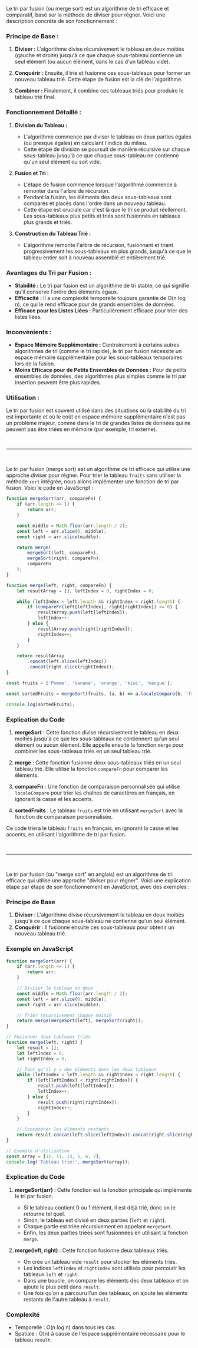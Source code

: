 Le tri par fusion (ou merge sort) est un algorithme de tri efficace et comparatif, basé sur la méthode de diviser pour régner. Voici une description concrète de son fonctionnement :

### Principe de Base :
1. **Diviser :** L'algorithme divise récursivement le tableau en deux moitiés (gauche et droite) jusqu'à ce que chaque sous-tableau contienne un seul élément (ou aucun élément, dans le cas d'un tableau vide).

2. **Conquérir :** Ensuite, il trie et fusionne ces sous-tableaux pour former un nouveau tableau trié. Cette étape de fusion est la clé de l'algorithme.

3. **Combiner :** Finalement, il combine ces tableaux triés pour produire le tableau trié final.

### Fonctionnement Détaillé :
1. **Division du Tableau :**
   - L'algorithme commence par diviser le tableau en deux parties égales (ou presque égales) en calculant l'indice du milieu.
   - Cette étape de division se poursuit de manière récursive sur chaque sous-tableau jusqu'à ce que chaque sous-tableau ne contienne qu'un seul élément ou soit vide.

2. **Fusion et Tri :**
   - L'étape de fusion commence lorsque l'algorithme commence à remonter dans l'arbre de récursion.
   - Pendant la fusion, les éléments des deux sous-tableaux sont comparés et placés dans l'ordre dans un nouveau tableau.
   - Cette étape est cruciale car c'est là que le tri se produit réellement. Les sous-tableaux plus petits et triés sont fusionnés en tableaux plus grands et triés.

3. **Construction du Tableau Trié :**
   - L'algorithme remonte l'arbre de récursion, fusionnant et triant progressivement les sous-tableaux en plus grands, jusqu'à ce que le tableau entier soit à nouveau assemblé et entièrement trié.

### Avantages du Tri par Fusion :
- **Stabilité :** Le tri par fusion est un algorithme de tri stable, ce qui signifie qu'il conserve l'ordre des éléments égaux.
- **Efficacité :** Il a une complexité temporelle toujours garantie de O(n log n), ce qui le rend efficace pour de grands ensembles de données.
- **Efficace pour les Listes Liées :** Particulièrement efficace pour trier des listes liées.

### Inconvénients :
- **Espace Mémoire Supplémentaire :** Contrairement à certains autres algorithmes de tri (comme le tri rapide), le tri par fusion nécessite un espace mémoire supplémentaire pour les sous-tableaux temporaires lors de la fusion.
- **Moins Efficace pour de Petits Ensembles de Données :** Pour de petits ensembles de données, des algorithmes plus simples comme le tri par insertion peuvent être plus rapides.

### Utilisation :
Le tri par fusion est souvent utilisé dans des situations où la stabilité du tri est importante et où le coût en espace mémoire supplémentaire n'est pas un problème majeur, comme dans le tri de grandes listes de données qui ne peuvent pas être triées en mémoire (par exemple, tri externe).

<br>

<hr>

<br>

Le tri par fusion (merge sort) est un algorithme de tri efficace qui utilise une approche diviser pour régner. Pour trier le tableau `fruits` sans utiliser la méthode `sort` intégrée, nous allons implémenter une fonction de tri par fusion. Voici le code en JavaScript :

```javascript
function mergeSort(arr, compareFn) {
    if (arr.length <= 1) {
        return arr;
    }

    const middle = Math.floor(arr.length / 2);
    const left = arr.slice(0, middle);
    const right = arr.slice(middle);

    return merge(
        mergeSort(left, compareFn),
        mergeSort(right, compareFn),
        compareFn
    );
}

function merge(left, right, compareFn) {
    let resultArray = [], leftIndex = 0, rightIndex = 0;

    while (leftIndex < left.length && rightIndex < right.length) {
        if (compareFn(left[leftIndex], right[rightIndex]) <= 0) {
            resultArray.push(left[leftIndex]);
            leftIndex++;
        } else {
            resultArray.push(right[rightIndex]);
            rightIndex++;
        }
    }

    return resultArray
        .concat(left.slice(leftIndex))
        .concat(right.slice(rightIndex));
}

const fruits = ['Pomme', 'banane', 'orange', 'kiwi', 'mangue'];

const sortedFruits = mergeSort(fruits, (a, b) => a.localeCompare(b, 'fr', { sensitivity: 'base' }));

console.log(sortedFruits);
```

### Explication du Code
1. **mergeSort** : Cette fonction divise récursivement le tableau en deux moitiés jusqu'à ce que les sous-tableaux ne contiennent qu'un seul élément ou aucun élément. Elle appelle ensuite la fonction `merge` pour combiner les sous-tableaux triés en un seul tableau trié.

2. **merge** : Cette fonction fusionne deux sous-tableaux triés en un seul tableau trié. Elle utilise la fonction `compareFn` pour comparer les éléments.

3. **compareFn** : Une fonction de comparaison personnalisée qui utilise `localeCompare` pour trier les chaînes de caractères en français, en ignorant la casse et les accents.

4. **sortedFruits** : Le tableau `fruits` est trié en utilisant `mergeSort` avec la fonction de comparaison personnalisée.

Ce code triera le tableau `fruits` en français, en ignorant la casse et les accents, en utilisant l'algorithme de tri par fusion.

<br>

<hr>

<br>

Le tri par fusion (ou "merge sort" en anglais) est un algorithme de tri efficace qui utilise une approche "diviser pour régner". Voici une explication étape par étape de son fonctionnement en JavaScript, avec des exemples :

### Principe de Base
1. **Diviser** : L'algorithme divise récursivement le tableau en deux moitiés jusqu'à ce que chaque sous-tableau ne contienne qu'un seul élément.
2. **Conquérir** : Il fusionne ensuite ces sous-tableaux pour obtenir un nouveau tableau trié.

### Exemple en JavaScript
```javascript
function mergeSort(arr) {
    if (arr.length <= 1) {
        return arr;
    }

    // Diviser le tableau en deux
    const middle = Math.floor(arr.length / 2);
    const left = arr.slice(0, middle);
    const right = arr.slice(middle);

    // Trier récursivement chaque moitié
    return merge(mergeSort(left), mergeSort(right));
}

// Fusionner deux tableaux triés
function merge(left, right) {
    let result = [];
    let leftIndex = 0;
    let rightIndex = 0;

    // Tant qu'il y a des éléments dans les deux tableaux
    while (leftIndex < left.length && rightIndex < right.length) {
        if (left[leftIndex] < right[rightIndex]) {
            result.push(left[leftIndex]);
            leftIndex++;
        } else {
            result.push(right[rightIndex]);
            rightIndex++;
        }
    }

    // Concaténer les éléments restants
    return result.concat(left.slice(leftIndex)).concat(right.slice(rightIndex));
}

// Exemple d'utilisation
const array = [12, 11, 13, 5, 6, 7];
console.log('Tableau trié:', mergeSort(array));
```

### Explication du Code
1. **mergeSort(arr)** : Cette fonction est la fonction principale qui implémente le tri par fusion.
   - Si le tableau contient 0 ou 1 élément, il est déjà trié, donc on le retourne tel quel.
   - Sinon, le tableau est divisé en deux parties (`left` et `right`).
   - Chaque partie est triée récursivement en appelant `mergeSort`.
   - Enfin, les deux parties triées sont fusionnées en utilisant la fonction `merge`.

2. **merge(left, right)** : Cette fonction fusionne deux tableaux triés.
   - On crée un tableau vide `result` pour stocker les éléments triés.
   - Les indices `leftIndex` et `rightIndex` sont utilisés pour parcourir les tableaux `left` et `right`.
   - Dans une boucle, on compare les éléments des deux tableaux et on ajoute le plus petit dans `result`.
   - Une fois qu'on a parcouru l'un des tableaux, on ajoute les éléments restants de l'autre tableau à `result`.

### Complexité
- Temporelle : O(n log n) dans tous les cas.
- Spatiale : O(n) à cause de l'espace supplémentaire nécessaire pour le tableau `result`.